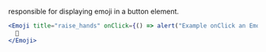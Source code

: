 responsible for displaying emoji in a button element.

```jsx
<Emoji title="raise_hands" onClick={() => alert("Example onClick an Emoji")}>
  🙌
</Emoji>
```
